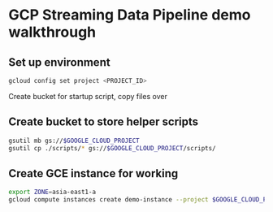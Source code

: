 # GCP Streaming Data Pipeline demo walkthrough

## Set up environment

```bash
gcloud config set project <PROJECT_ID>
```

Create bucket for startup script, copy files over

## Create bucket to store helper scripts
```bash
gsutil mb gs://$GOOGLE_CLOUD_PROJECT
gsutil cp ./scripts/* gs://$GOOGLE_CLOUD_PROJECT/scripts/
```

## Create GCE instance for working

```bash
export ZONE=asia-east1-a
gcloud compute instances create demo-instance --project $GOOGLE_CLOUD_PROJECT --zone $ZONE --scopes cloud-platform --metadata startup-script-url=gs://$GOOGLE_CLOUD_PROJECT/scripts/datademo.sh
```
